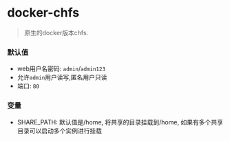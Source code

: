 # docker-chfs
> 原生的docker版本chfs.

### 默认值
- web用户名密码: `admin`/`admin123`
- 允许`admin`用户读写,匿名用户只读
- 端口: `80`

### 变量
- SHARE_PATH: 默认值是/home, 将共享的目录挂载到/home, 如果有多个共享目录可以启动多个实例进行挂载